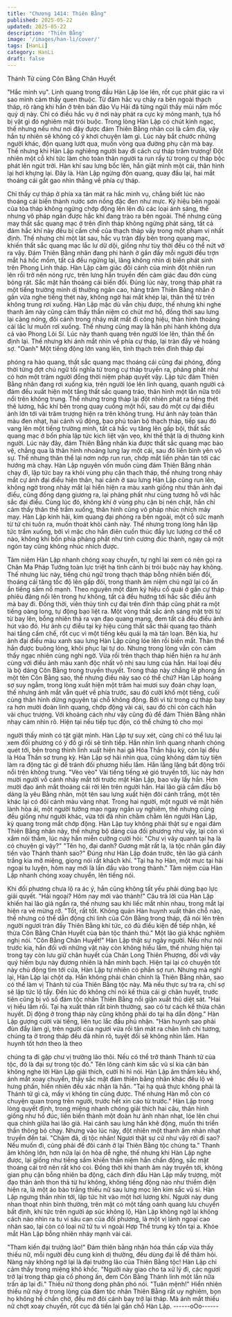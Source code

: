 ```yaml
---
title: "Chương 1414: Thiên Bằng"
published: 2025-05-22
updated: 2025-05-22
description: 'Thiên Bằng'
image: '/images/han-li/cover/'
tags: [HanLi]
category: HanLi
draft: false
---
```


Thánh Tử cùng Côn Bằng
Chân Huyết

"Hắc minh vụ".
Linh quang trong đầu Hàn Lập lóe lên, rốt cục phát giác ra vì sao
mình cảm thấy quen thuộc.
Từ đám hắc vụ chảy ra bên ngoài thạch tháp, rõ ràng khi hắn ở
trên bán đảo Vụ Hải đã từng ngửi thấy mùi nấm mốc quỷ dị này.
Chỉ có điều hắc vụ ở nơi này phát ra cực kỳ mỏng manh, tựa hồ
bị vật gì đó nghiêm mật trói buộc.
Trong lòng Hàn Lập có chút kinh ngạc, thế nhưng nếu như nơi
đây được đám Thiên Bằng nhân coi là cấm địa, vậy hắn tự nhiên
sẽ không cố ý khơi chuyện làm gì.
Lúc này bắt chước những người khác, độn quang lướt qua, muốn
vòng qua đường phụ cận mà bay.
Thế nhưng khi Hàn Lập nghiêng người bay đi cách cự tháp trăm
trượng! Đột nhiên một cỗ khí tức làm cho toàn thân người ta run
rẩy từ trong cự tháp bộc phát lên ngút trời.
Hàn khí sau lưng bốc lên, hắn giật mình một cái, thân hình lại hơi
khựng lại.
Đây là.
Hàn Lập ngừng độn quang, quay đầu lại, hai mắt thoáng cái gắt
gao nhìn thẳng về phía cự tháp.

Chỉ thấy cự tháp ở phía xa tản mát ra hắc minh vụ, chẳng biết lúc
nào thoáng cái biến thành nước sơn nồng đặc đen như mực. Ký
hiệu bên ngoài của tòa tháp không ngừng chớp động lên lên đủ
các loại ánh sáng, thế nhưng vô pháp ngăn được hắc khí đang
trào ra bên ngoài.
Thế nhưng cũng may thất sắc quang mạc ở trên đỉnh tháp không
ngừng phát sáng, tất cả đám hắc khí này đều bị cấm chế của
thạch tháp vây trong một phạm vi nhất định. Thế nhưng chỉ một
lát sau, hắc vụ tràn đầy bên trong quang mạc, khiến thất sắc
quang mạc lắc lư dữ dội, giống như tùy thời đều có thể nứt vỡ ra
vậy.
Đám Thiên Bằng nhân đang phi hành ở gần đấy mỗi người đều
trợn mắt há hốc mồm, tất cả đều ngừng lại, lăng không nhìn dị
biến phát sinh trên Phong Linh tháp.
Hàn Lập cảm giác đôi cánh của mình đột nhiên run lên rồi trở nên
nóng rực, trên lưng hắn truyền đến cảm giác đau đớn cùng bỏng
rát.
Sắc mặt hắn thoáng cái biến đổi.
Đúng lúc này, trong tháp phát ra một tiếng trường minh dị thường
ngân cao, hàng trăm Thiên Bằng nhân ở gần vừa nghe tiếng thét
này, không ngờ hai mắt khép lại, thân thể từ trên không trung rơi
xuống.
Hàn Lập mặc dù vẫn chịu được, thế nhưng khi nghe thanh âm
này cũng cảm thấy thần niệm có chút mơ hồ, đồng thời sau lưng
lại càng nóng, đôi cánh trong nháy mắt mất đi công hiệu, thân
hình thoáng cái lắc lư muốn rơi xuống.
Thế nhưng cũng may là hắn phi hành không dựa cả vào Phong
Lôi Sí. Lúc này thanh quang trên người lóe lên, thân thể ổn định
lại. Thế nhưng khi ánh mắt nhìn về phía cự tháp, lại tràn đầy vẻ
hoảng sợ.
"Oanh" Một tiếng động lớn vang lên, tinh thạch trên đỉnh tháp đại

phóng ra hào quang, thất sắc quang mạc thoáng cái cũng đại
phóng, đồng thời từng đợt chú ngữ tối nghĩa từ trong cự tháp
truyền ra, phảng phất như có hơn một trăm người đồng thời niệm
pháp quyết vậy.
Lập tức đám Thiên Bằng nhân đang rơi xuống kia, trên người lóe
lên linh quang, quanh người cả đám đều xuất hiện một tầng thất
sắc quang tráo, thân hình một lần nữa trôi nổi trên không trung.
Thế nhưng trong tháp lại đột nhiên phát ra tiếng thét thê lương,
hắc khí bên trong quay cuồng một hồi, sau đó một cự đại điểu
ảnh lớn tới vài trăm trượng hiện ra trên không trung. Hư ảnh này
toàn thân màu đen nhạt, hai cánh vũ động, bao phủ toàn bộ thạch
tháp, tiếp sau đó vang lên một tiếng trường minh, tất cả hắc vụ
tăng lên gấp bội, thất sắc quang mạc ở bốn phía lập tức kịch liệt
vặn vẹo, khí thế thật là dị thường kinh người.
Lúc này đây, đám Thiên Bằng nhân kia được thất sắc quang mạc
bảo vệ, chẳng qua là thân hình nhoáng lung lay một cái, sau đó
liền bình yên vô sự. Thế nhưng thân thể lại nơm nớp run run,
chớp mắt liền phân tán tới các hướng mà chạy.
Hàn Lập nguyên vốn muốn cùng đám Thiên Bằng nhân chạy đi,
lập tức bay ra khỏi vùng phụ cận thạch tháp, thế nhưng trong
nháy mắt cự ảnh đại điểu hiện thân, hai cánh ở sau lưng Hàn Lập
cũng run lên, không ngờ trong nháy mắt lại hiển hiện ra màu xanh
giống như thân ảnh đại điểu, cũng đồng dạng giương ra, lại
phảng phất như cùng tương hỗ với hắc sắc đại điểu.
Cùng lúc đó, không khí ở vùng phụ cận bị nén chặt, hắn chỉ cảm
thấy thân thể trầm xuống, thân hình cũng vô pháp nhúc nhích
mảy may.
Hàn Lập kinh hãi, kim quang đại phóng ra bên ngoài, một cỗ sức
mạnh từ tứ chi tuôn ra, muốn thoát khỏi cảnh này. Thế nhưng
trong lòng hắn lập tức trầm xuống, bởi vì mặc cho hắn điên cuồn
thúc đẩy lực lượng cơ thể cỡ nào, không khí bốn phía phảng phất
như tinh cương đúc thành, ngay cả một ngón tay cũng không
nhúc nhích được.

Tâm niệm Hàn Lập nhanh chóng xoay chuyển, tự nghĩ lại xem có
nên gọi ra Chân Ma Pháp Tướng toàn lực triệt hạ tình cảnh bị trói
buộc này hay không. Thế nhưng lúc này, tiếng chú ngữ trong
thạch tháp bỗng nhiên biến đổi, thoáng cái tăng tốc độ lên gấp
đôi, trong thanh âm niệm chú ngữ lại có ẩn ẩn tiếng sấm nổ
mạnh. Theo nguyên một đám ký hiệu cổ quái ở gần cự tháp phiêu
đãng nổi lên trong hư không, tất cả đều hướng tới hắc sắc điểu
ảnh mà bay đi.
Đồng thời, viên thủy tinh cự đại trên đỉnh tháp cũng phát ra một
tiếng oàng long, tự động bạo liệt ra.
Một vòng thất sắc ánh sáng mặt trời từ từ bay lên, bỗng nhiên thả
ra vạn đạo quang mang, đem tất cả đều điểu ảnh hút vào đó.
Hư ảnh cự điểu tại ký hiệu cùng thất sắc thải quang tạo thành hai
tầng cấm chế, rốt cục vì một tiếng kêu quái lạ mà tán loạn.
Bên kia, hư ảnh đại điểu màu xanh sau lưng Hàn Lập cũng lóe
lên rồi biến mất.
Thân thể hắn được buông lỏng, khôi phục lại tự do. Nhưng trong
lòng vẫn còn cảm thấy ngạc nhiên cùng nghi ngờ.
Vừa rồi trên thạch tháp hiển hiện ra hư ảnh cùng với điểu ảnh
màu xanh độc nhất vô nhị sau lưng của hắn. Hai loại đều là bộ
dáng Côn Bằng trong truyền thuyết. Trong tháp này chẳng lẽ
phong ấn một tên Côn Bằng sao, thế nhưng điều này sao có thể
chứ?
Hàn Lập hoảng sợ suy ngẫm, trong lòng xuất hiện một trăm hai
mươi suy đoán chạy loạn, thế nhưng ánh mắt vẫn quét về phía
trước, sau đó cười khổ một tiếng, cuối cùng thân hình dừng
nguyên tại chỗ không động.
Bởi vì từ trong cự tháp bay ra hơn mười đoàn linh quang, chớp
động vài cái, sau đó chỉ còn cách hắn vài chục trượng.
Với khoảng cách như vậy cũng đủ để đám Thiên Bằng nhân nhạy
cảm nhìn rõ. Hiện tại nếu tiếp tục độn, có thể chứng tỏ cho mọi

người thấy mình có tật giật mình.
Hàn Lập tự suy xét, cũng chỉ có thể lưu lại xem đối phương có ý
đồ gì rồi sẽ tính tiếp.
Hắn nhìn linh quang nhanh chóng quét tới, bên trong thình lình
xuất hiện hai gã Hóa Thần hậu kỳ, còn lại đều là Hóa Thần sơ
trung kỳ. Hàn Lập sợ hãi nhìn qua, cũng không dám tùy tiện làm
ra động tác gì để tránh đối phương hiểu lầm. Hắn lẳng lặng bất
động trôi nổi trên không trung.
"Vèo vèo" Vài tiếng tiếng xé gió truyền tới, lúc này hơn mười
người vỗ cánh nháy mắt tới trước mặt Hàn Lập, bao vây lấy hắn.
Hơn mười đạo ánh mắt thoáng cái rời lên trên người hắn.
Hai lão giả cầm đầu bộ dáng là yêu Bằng nhân, một tên sau lưng
xuất hiện đôi cánh trắng, một tên khác lại có đôi cánh màu vàng
nhạt.
Trong hai người, một người vẻ mặt hiền lành hòa ái, một người
tướng mạo ngay ngắn uy nghiêm, thế nhưng cũng đều giống như
người khác, vừa tới đã nhìn chằm chằm lên người Hàn Lập, kỳ
quang trong mắt chớp động.
Hàn Lập tuy không phải thật sự e ngại đám Thiên Bằng nhân này,
thế nhưng bộ dáng của đối phương như vậy, lại còn xì xầm nói
thầm, lúc này hắn miễn cưỡng cười hỏi:
"Chư vị vây quanh tại hạ là có chuyện gì vậy?"
"Tên họ, đại danh? Gương mặt rất lạ, là tộc nhân gần đây tiến vào
Thánh thành sao?"
Đúng như Hàn Lập đoán trước, tên lão giả cánh trắng kia mở
miệng, giọng nói rất khách khí.
"Tại hạ họ Hàn, một mực tại hải ngoại tu luyện, hôm nay mới là
lần đầu vào trong thành." Tâm niệm của Hàn Lập nhanh chóng
xoay chuyển, lên tiếng nói.

Khi đối phương chưa lộ ra ác ý, hắn cũng không tất yếu phải
dùng bạo lực giải quyết.
"Hải ngoại? Hôm nay mới vào thành!" Câu trả lời của Hàn Lập
khiến hai lão giả ngẩn ra, thế nhưng sau khi liếc mắt nhìn nhau,
trong mắt lại hiện ra vẻ mừng rỡ.
"Tốt, rất tốt. Không quản Hàn huynh xuất thân chỗ nào, thế nhưng
có thể dẫn động chi linh của Côn Bằng trong tháp, đã nói lên trên
người ngươi tràn đầy Thiên Bằng khí tức, có đủ điều kiện để tiếp
nhận, kế thừa Côn Bằng Chân Huyết của bản tộc thánh thủ." Một
lão giả khác nghiêm nghị nói.
"Côn Bằng Chân Huyết!" Hàn Lập thật sự ngây người.
Nếu như nói trước kia, hắn đối với những vật này còn không hiểu
lắm, thế nhưng hiện tại trong tay còn lưu giữ chân huyết của
Chân Long Thiên Phượng, đối với vậy quý hiếm bựu này đương
nhiên là hắn minh bạch.
Hiện tại lại có chuyện tốt này chủ động tìm tới cửa, Hàn Lập tự
nhiên có phần sợ run.
Nhưng mà nghĩ lại, Hàn Lập lại chột dạ.
Hắn không phải chân chính là Thiên Bằng nhân, sao có thể làm vị
Thánh tử của Thiên Bằng tộc này. Mà nếu thực sự tra ra, chỉ sợ
sẽ lập tức lộ tẩy. Đến lúc đó không chỉ nói kế thừa cái gì chân
huyết, trước tiên cũng bị vô số đám tộc nhân Thiên Bằng nổi giận
xuất thủ diệt sát.
"Hai vị hiểu lầm rồi. Tại hạ xuất thân rất bình thường, sao có tư
cách kế thừa chân huyết. Dị động ở trong tháp này cũng không
phải do tại hạ dẫn động." Hàn Lập gượng cười vài tiếng, liên tục
lắc đầu phủ nhận.
"Hàn huynh sao phải đùn đẩy làm gì, trên người của ngươi vừa rồi
tản mát ra chân linh chi tương, chúng ta ở trong tháp đều đã nhìn
rõ, tuyệt đối sẽ không nhìn lầm. Hàn huynh tốt hơn theo là theo

chúng ta đi gặp chư vị trưởng lão thôi. Nếu có thể trở thành Thánh
tử của tộc, đó là đại sự trong tộc đó." Tên lông cánh kim sắc vũ sí
kia căn bản không nghe lời Hàn Lập giải thích, cười hì hì nói.
Hàn Lập âm thầm kêu khổ, ánh mắt xoay chuyển, thấy sắc mặt
đám thiên bằng nhân khác đều lộ vẻ hưng phấn, hiển nhiên đều
xác nhận là hắn.
"Tại hạ quả thực không phải là Thánh tử gì cả, mấy vị không tin
cũng được. Thế nhưng Hàn mỗ còn có chuyện quan trọng trên
người, trước hết xin cáo từ trước." Hàn Lập trong lòng quyết định,
trong miệng nhanh chóng giải thích hai câu, thân hình giống như
hồ đúc, liền biến thành một đoàn hư ảnh nhàn nhạt, lóe lên chui
qua chính giữa hai lão giả.
Hai cánh sau lưng hắn khẽ động, muốn thi triển thần thông bỏ
chạy. Nhưng vào lúc này, đột nhiên một thanh âm nhàn nhạt
truyền đến tai.
"Chậm đã, dị tộc nhân! Ngươi thật sự cứ như vậy rời đi sao? Nếu
muốn đi, cũng phải để đôi cánh ở lại Thiên Bằng tộc chúng ta."
Thanh âm không lớn, hơn nữa lại ôn hòa dễ nghe, thế nhưng khi
Hàn Lập nghe được, lại giống như tiếng sấm khiến thần niệm hắn
chấn động, sắc mặt thoáng cái trở nên rất khó coi.
Đồng thời khi thanh âm này truyền tới, không gian phụ cận bỗng
nhiên ba động, cách đỉnh đầu Hàn Lập mấy trượng, một đạo thân
ảnh thon thả từ hư không, không tiếng động nào như thiểm điện
hiện ra, là một áo bào trắng thiếu nữ sau lưng mọc lên kim sắc vũ
sí.
Hàn Lập ngưng thần nhìn tới, lập tức hít vào một hơi lương khí.
Người này dung nhan thoạt nhìn bình thường, trên mặt có một
tầng oánh quang lưu chuyển bất định, khí tức trên người áp súc
không lộ, Hàn Lập không ngờ lại không cách nào nhìn ra tu vi sâu
cạn của đối phương, là một vị lánh ngoại cao nhân sao, lại còn có
loại nữ tử tu vi ngoài Hợp Thể trung kỳ tồn tại a.
Khóe mắt Hàn Lập bỗng nhiên nháy mạnh vài cái.

"Tham kiến đại trưởng lão!" Đám thiên bằng nhân hóa thần cấp
vừa thấy thiếu nữ, mỗi người đều cung kính dị thường, đều dùng
đại lễ để thăm hỏi.
Nàng này không ngờ lại là đại trưởng lão của Thiên Bằng tộc!
Hàn Lập chỉ cảm thấy trong miệng khô khốc.
"Người này giao cho ta xử lý đi, các ngươi trở lại trong tháp gia cố
phong ấn, đem Côn Bằng Thánh linh một lần nữa trấn áp lại đi."
Thiếu nữ thong dong phân phó nói.
"Tuân mệnh!" Hiển nhiên thiếu nữ này ở trong lòng của đám tộc
nhân Thiên Bằng rất uy nghiêm, bọn họ không hề chần chờ, đều
mở đôi cánh bay trở lại tháp.
Mà ánh mắt thiếu nữ chợt xoay chuyển, rốt cục đã tiến lại gần chỗ
Hàn Lập.
------oOo------
